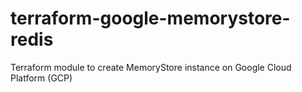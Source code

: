 # terraform-google-memorystore-redis
Terraform module to create MemoryStore instance on Google Cloud Platform (GCP)
